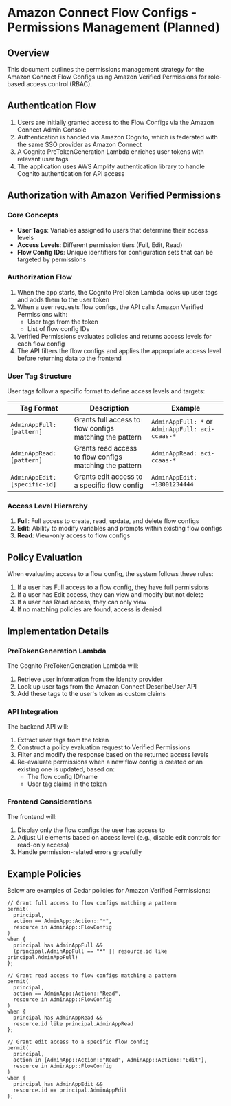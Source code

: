 # Amazon Connect Flow Configs - Permissions Management (Planned)

## Overview

This document outlines the permissions management strategy for the Amazon Connect Flow Configs using Amazon Verified Permissions for role-based access control (RBAC).

## Authentication Flow

1. Users are initially granted access to the Flow Configs via the Amazon Connect Admin Console
2. Authentication is handled via Amazon Cognito, which is federated with the same SSO provider as Amazon Connect
3. A Cognito PreTokenGeneration Lambda enriches user tokens with relevant user tags
4. The application uses AWS Amplify authentication library to handle Cognito authentication for API access

## Authorization with Amazon Verified Permissions

### Core Concepts

- **User Tags**: Variables assigned to users that determine their access levels
- **Access Levels**: Different permission tiers (Full, Edit, Read)
- **Flow Config IDs**: Unique identifiers for configuration sets that can be targeted by permissions

### Authorization Flow

1. When the app starts, the Cognito PreToken Lambda looks up user tags and adds them to the user token
2. When a user requests flow configs, the API calls Amazon Verified Permissions with:
   - User tags from the token
   - List of flow config IDs
3. Verified Permissions evaluates policies and returns access levels for each flow config
4. The API filters the flow configs and applies the appropriate access level before returning data to the frontend

### User Tag Structure

User tags follow a specific format to define access levels and targets:

| Tag Format                    | Description                                             | Example                                          |
| ----------------------------- | ------------------------------------------------------- | ------------------------------------------------ |
| `AdminAppFull: [pattern]`     | Grants full access to flow configs matching the pattern | `AdminAppFull: *` or `AdminAppFull: aci-ccaas-*` |
| `AdminAppRead: [pattern]`     | Grants read access to flow configs matching the pattern | `AdminAppRead: aci-ccaas-*`                      |
| `AdminAppEdit: [specific-id]` | Grants edit access to a specific flow config            | `AdminAppEdit: +18001234444`                     |

### Access Level Hierarchy

1. **Full**: Full access to create, read, update, and delete flow configs
2. **Edit**: Ability to modify variables and prompts within existing flow configs
3. **Read**: View-only access to flow configs

## Policy Evaluation

When evaluating access to a flow config, the system follows these rules:

1. If a user has Full access to a flow config, they have full permissions
2. If a user has Edit access, they can view and modify but not delete
3. If a user has Read access, they can only view
4. If no matching policies are found, access is denied

## Implementation Details

### PreTokenGeneration Lambda

The Cognito PreTokenGeneration Lambda will:

1. Retrieve user information from the identity provider
2. Look up user tags from the Amazon Connect DescribeUser API
3. Add these tags to the user's token as custom claims

### API Integration

The backend API will:

1. Extract user tags from the token
2. Construct a policy evaluation request to Verified Permissions
3. Filter and modify the response based on the returned access levels
4. Re-evaluate permissions when a new flow config is created or an existing one is updated, based on:
   - The flow config ID/name
   - User tag claims in the token

### Frontend Considerations

The frontend will:

1. Display only the flow configs the user has access to
2. Adjust UI elements based on access level (e.g., disable edit controls for read-only access)
3. Handle permission-related errors gracefully

## Example Policies

Below are examples of Cedar policies for Amazon Verified Permissions:

```cedar
// Grant full access to flow configs matching a pattern
permit(
  principal,
  action == AdminApp::Action::"*",
  resource in AdminApp::FlowConfig
)
when {
  principal has AdminAppFull &&
  (principal.AdminAppFull == "*" || resource.id like principal.AdminAppFull)
};

// Grant read access to flow configs matching a pattern
permit(
  principal,
  action == AdminApp::Action::"Read",
  resource in AdminApp::FlowConfig
)
when {
  principal has AdminAppRead &&
  resource.id like principal.AdminAppRead
};

// Grant edit access to a specific flow config
permit(
  principal,
  action in [AdminApp::Action::"Read", AdminApp::Action::"Edit"],
  resource in AdminApp::FlowConfig
)
when {
  principal has AdminAppEdit &&
  resource.id == principal.AdminAppEdit
};
```
